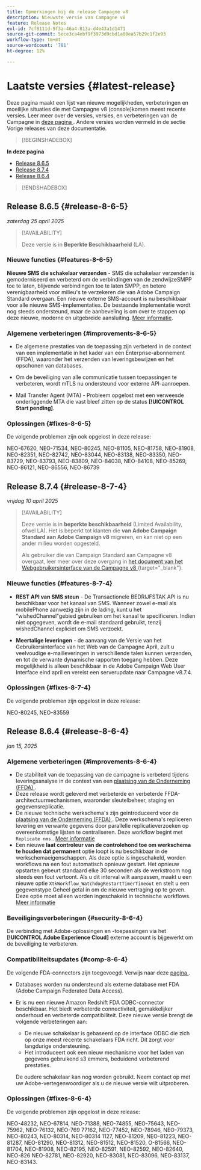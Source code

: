 ```yaml
---
title: Opmerkingen bij de release Campagne v8
description: Nieuwste versie van Campagne v8
feature: Release Notes
exl-id: 7cf8111d-9f3a-46a4-813a-d4e43a1d1471
source-git-commit: 5ece3ca4ebf9f3973d9cbd1a00ea57b29c1f2e93
workflow-type: tm+mt
source-wordcount: '781'
ht-degree: 12%

---
```


# Laatste versies {#latest-release}

Deze pagina maakt een lijst van nieuwe mogelijkheden, verbeteringen en moeilijke situaties die met Campagne v8 (console) **&#x200B;**&#x200B;komen meest recente versies. Leer meer over de versies, versies, en verbeteringen van de Campagne in [ deze pagina ](upgrades.md). Andere versies worden vermeld in de sectie Vorige releases van deze documentatie.

>[!BEGINSHADEBOX]

**In deze pagina**

* [Release 8.6.5](#release-8-6-4)
* [Release 8.7.4](#release-8-7-4)
* [Release 8.6.4](#release-8-6-4)

>[!ENDSHADEBOX]

## Release 8.6.5 {#release-8-6-5}

_zaterdag 25 april 2025_

>[!AVAILABILITY]
>
>Deze versie is in **Beperkte Beschikbaarheid** (LA).

### Nieuwe functies {#features-8-6-5}

**Nieuwe SMS die schakelaar verzenden** - SMS die schakelaar verzenden is gemoderniseerd en verbeterd om de verbindingen van de zendwijzeSMPP toe te laten, blijvende verbindingen toe te laten SMPP, en betere verenigbaarheid voor milieu&#39;s te verzekeren die van Adobe Campaign Standard overgaan. Een nieuwe externe SMS-account is nu beschikbaar voor alle nieuwe SMS-implementaties. De bestaande implementatie wordt nog steeds ondersteund, maar de aanbeveling is om over te stappen op deze nieuwe, moderne en uitgebreide aansluiting. [Meer informatie](../send/sms/sms.md).

### Algemene verbeteringen {#improvements-8-6-5}

* De algemene prestaties van de toepassing zijn verbeterd in de context van een implementatie in het kader van een Enterprise-abonnement (FFDA), waaronder het verzenden van leveringsbewijzen en het opschonen van databases.

* Om de beveiliging van alle communicatie tussen toepassingen te verbeteren, wordt mTLS nu ondersteund voor externe API-aanroepen.

* Mail Transfer Agent (MTA) - Probleem opgelost met een verweesde onderliggende MTA die vast bleef zitten op de status **[!UICONTROL Start pending]**.

### Oplossingen {#fixes-8-6-5}

De volgende problemen zijn ook opgelost in deze release:

NEO-67620, NEO-71534, NEO-80245, NEO-81105, NEO-81758, NEO-81908, NEO-82351, NEO-82742, NEO-83044, NEO-83138, NEO-83350, NEO-83729, NEO-83793, NEO-83809, NEO-84038, NEO-84108, NEO-85269, NEO-86121, NEO-86556, NEO-86739

## Release 8.7.4 {#release-8-7-4}

_vrijdag 10 april 2025_

>[!AVAILABILITY]
>
>Deze versie is in **beperkte beschikbaarheid** (Limited Availability, ofwel LA). Het is beperkt tot klanten die **van Adobe Campaign Standard aan Adobe Campaign v8** migreren, en kan niet op een ander milieu worden opgesteld.
>
>Als gebruiker die van Campaign Standard aan Campagne v8 overgaat, leer meer over deze overgang in [ het document van het Webgebruikersinterface van de Campagne v8 ](https://experienceleague.adobe.com/nl/docs/campaign-web/v8/start/acs-migration){target="_blank"}.

### Nieuwe functies {#features-8-7-4}

* **REST API van SMS steun** - De Transactionele BEDRIJFSTAK API is nu beschikbaar voor het kanaal van SMS. Wanneer zowel e-mail als mobilePhone aanwezig zijn in de lading, kunt u het &quot;wishedChannel&quot;gebied gebruiken om het kanaal te specificeren. Indien niet opgegeven, wordt de e-mail standaard gebruikt, tenzij wishedChannel expliciet om SMS verzoekt.

* **Meertalige leveringen** - de aanvang van de Versie van het Gebruikersinterface van het Web van de Campagne April, zult u veelvoudige e-mailleveringen in verschillende talen kunnen verzenden, en tot de verwante dynamische rapporten toegang hebben. Deze mogelijkheid is alleen beschikbaar in de Adobe Campaign Web User Interface eind april en vereist een serverupdate naar Campagne v8.7.4.

### Oplossingen {#fixes-8-7-4}

De volgende problemen zijn opgelost in deze release:

NEO-80245, NEO-83559

## Release 8.6.4 {#release-8-6-4}

_jan 15, 2025_

### Algemene verbeteringen {#improvements-8-6-4}

* De stabiliteit van de toepassing van de campagne is verbeterd tijdens leveringsanalyse in de context van een [ plaatsing van de Onderneming (FFDA) ](../../v8/architecture/enterprise-deployment.md).
* Deze release wordt geleverd met verbeterde en verbeterde FFDA-architectuurmechanismen, waaronder sleutelbeheer, staging en gegevensreplicatie.
* De nieuwe technische werkschema&#39;s zijn geïntroduceerd voor de [ plaatsing van de Onderneming (FFDA) ](../../v8/architecture/enterprise-deployment.md). Deze werkschema&#39;s repliceren levering en verwante gegevens door parallelle replicatieverzoeken op overeenkomstige lijsten te centraliseren. Deze workflow begint met `Replicate nms` . [Meer informatie](../architecture/replication.md)
* Een nieuwe **laat controleur van de controlehond toe om werkschema te houden dat permanent** optie loopt is nu beschikbaar in de werkschemaeigenschappen. Als deze optie is ingeschakeld, worden workflows na een fout automatisch opnieuw gestart. Het opnieuw opstarten gebeurt standaard elke 30 seconden als de werkstroom nog steeds een fout vertoont. Als u dit interval wilt aanpassen, maakt u een nieuwe optie `XtkWorkflow_WatchdogRestartTimerTimeout` en stelt u een gegevenstype Geheel getal in om de nieuwe vertraging op te geven. Deze optie moet alleen worden ingeschakeld in technische workflows. [Meer informatie](../../automation/workflow/workflow-properties.md#execution)

### Beveiligingsverbeteringen {#security-8-6-4}

De verbinding met Adobe-oplossingen en -toepassingen via het **[!UICONTROL Adobe Experience Cloud]** externe account is bijgewerkt om de beveiliging te verbeteren.

<!--
### Connection to Campaign {#ims-8-6-4}

**(Limited availability)** For a restricted list of customers, Campaign v8.6.4 can allow native authentication mode instead of Adobe Identity Management System (IMS). Note that if you are using Campaign native authentication, you cannot access to [Campaign Web User Interface](../start/campaign-ui.md#campaign-web-user-interface).-->

### Compatibiliteitsupdates {#comp-8-6-4}

De volgende FDA-connectors zijn toegevoegd. Verwijs naar deze [ pagina ](compatibility-matrix.md#FederatedDataAccessFDA).

* Databases worden nu ondersteund als externe database met FDA (Adobe Campaign Federated Data Access).

* Er is nu een nieuwe Amazon Redshift FDA ODBC-connector beschikbaar. Het biedt verbeterde connectiviteit, gemakkelijker onderhoud en verbeterde compatibiliteit. Deze nieuwe versie brengt de volgende verbeteringen aan:

   * De nieuwe schakelaar is gebaseerd op de interface ODBC die zich op onze meest recente schakelaars FDA richt. Dit zorgt voor langdurige ondersteuning.
   * Het introduceert ook een nieuw mechanisme voor het laden van gegevens gebruikend s3 emmers, beduidend verbeterend prestaties.

  De oudere schakelaar kan nog worden gebruikt. Neem contact op met uw Adobe-vertegenwoordiger als u de nieuwe versie wilt uitproberen.

### Oplossingen {#fixes-8-6-4}

De volgende problemen zijn opgelost in deze release:

NEO-48232, NEO-67814, NEO-71388, NEO-74855, NEO-75643, NEO-75962, NEO-76132, NEO-769 77162, NEO-77452, NEO-78946, NEO-79373, NEO-80243, NEO-80314, NEO-80314 1127, NEO-81209, NEO-81223, NEO-81287, NEO-81290, NEO-81312, NEO-81512, NEO-81520, O-81566, NEO-81704, NEO-81908, NEO-82195, NEO-82591, NEO-82592, NEO-82640, NEO-826 NEO-82781, NEO-82920, NEO-83081, NEO-83096, NEO-83137, NEO-83143.

